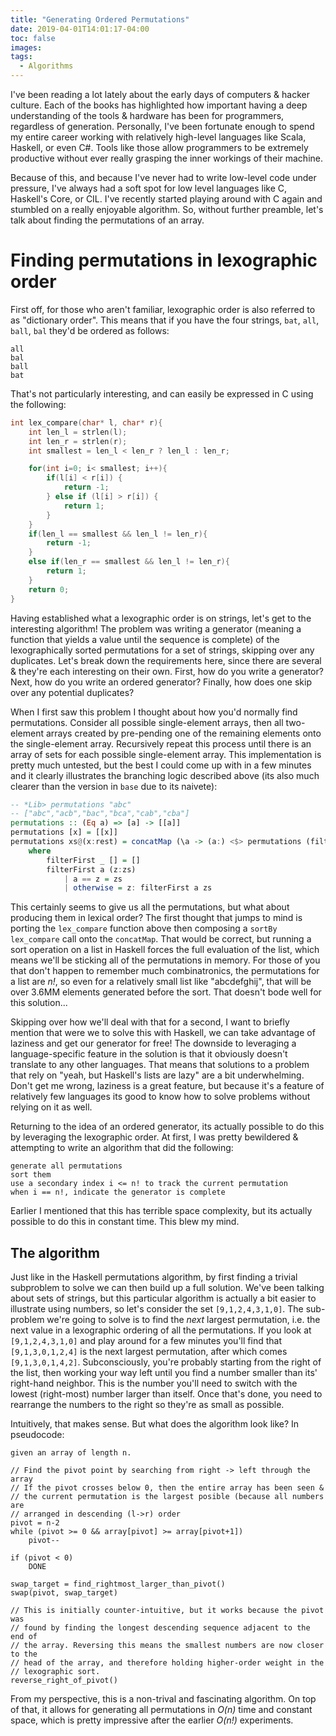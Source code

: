 ```yaml
---
title: "Generating Ordered Permutations"
date: 2019-04-01T14:01:17-04:00
toc: false
images:
tags:
  - Algorithms
---
```


I've been reading a lot lately about the early days of computers & hacker culture.
Each of the books has highlighted how important having a deep understanding of the tools & hardware has been for programmers, regardless of generation.
Personally, I've been fortunate enough to spend my entire career working with relatively high-level languages like Scala, Haskell, or even C#.
Tools like those allow programmers to be extremely productive without ever really grasping the inner workings of their machine.

Because of this, and because I've never had to write low-level code under pressure, I've always had a soft spot for low level languages like C, Haskell's Core, or CIL.
I've recently started playing around with C again and stumbled on a really enjoyable algorithm.
So, without further preamble, let's talk about finding the permutations of an array.

# Finding permutations in lexographic order
First off, for those who aren't familiar, lexographic order is also referred to as "dictionary order".
This means that if you have the four strings, `bat`, `all`, `ball`, `bal` they'd be ordered as follows:
```
all
bal
ball
bat
```

That's not particularly interesting, and can easily be expressed in C using the following:
```C
int lex_compare(char* l, char* r){
    int len_l = strlen(l);
    int len_r = strlen(r);
    int smallest = len_l < len_r ? len_l : len_r;

    for(int i=0; i< smallest; i++){
        if(l[i] < r[i]) {
            return -1;
        } else if (l[i] > r[i]) {
            return 1;
        }
    }
    if(len_l == smallest && len_l != len_r){
        return -1;
    }
    else if(len_r == smallest && len_l != len_r){
        return 1;
    }
    return 0;
}
```

Having established what a lexographic order is on strings, let's get to the interesting algorithm!
The problem was writing a generator (meaning a function that yields a value until the sequence is complete) of the lexographically sorted permutations for a set of strings, skipping over any duplicates.
Let's break down the requirements here, since there are several & they're each interesting on their own.
First, how do you write a generator?
Next, how do you write an ordered generator?
Finally, how does one skip over any potential duplicates?

When I first saw this problem I thought about how you'd normally find permutations.
Consider all possible single-element arrays, then all two-element arrays created by pre-pending one of the remaining elements onto the single-element array.
Recursively repeat this process until there is an array of sets for each possible single-element array.
This implementation is pretty much untested, but the best I could come up with in a few minutes and it clearly illustrates the branching logic described above (its also much clearer than the version in `base` due to its naivete):
```haskell
-- *Lib> permutations "abc"
-- ["abc","acb","bac","bca","cab","cba"]
permutations :: (Eq a) => [a] -> [[a]]
permutations [x] = [[x]]
permutations xs@(x:rest) = concatMap (\a -> (a:) <$> permutations (filterFirst a xs) ) xs
    where
        filterFirst _ [] = []
        filterFirst a (z:zs)
            | a == z = zs
            | otherwise = z: filterFirst a zs
```

This certainly seems to give us all the permutations, but what about producing them in lexical order?
The first thought that jumps to mind is porting the `lex_compare` function above then composing a `sortBy lex_compare` call onto the `concatMap`.
That would be correct, but running a sort operation on a list in Haskell forces the full evaluation of the list, which means we'll be sticking all of the permutations in memory.
For those of you that don't happen to remember much combinatronics, the permutations for a list are _n!_, so even for a relatively small list like "abcdefghij", that will be over 3.6MM elements generated before the sort.
That doesn't bode well for this solution...

Skipping over how we'll deal with that for a second, I want to briefly mention that were we to solve this with Haskell, we can take advantage of laziness and get our generator for free!
The downside to leveraging a language-specific feature in the solution is that it obviously doesn't translate to any other languages.
That means that solutions to a problem that rely on "yeah, but Haskell's lists are lazy" are a bit underwhelming.
Don't get me wrong, laziness is a great feature, but because it's a feature of relatively few languages its good to know how to solve problems without relying on it as well.

Returning to the idea of an ordered generator, its actually possible to do this by leveraging the lexographic order.
At first, I was pretty bewildered & attempting to write an algorithm that did the following:
```
generate all permutations
sort them
use a secondary index i <= n! to track the current permutation
when i == n!, indicate the generator is complete
```
Earlier I mentioned that this has terrible space complexity, but its actually possible to do this in constant time. This blew my mind.

## The algorithm
Just like in the Haskell permutations algorithm, by first finding a trivial subproblem to solve we can then build up a full solution.
We've been talking about sets of strings, but this particular algorithm is actually a bit easier to illustrate using numbers, so let's consider the set `[9,1,2,4,3,1,0]`.
The sub-problem we're going to solve is to find the _next_ largest permutation, i.e. the next value in a lexographic ordering of all the permutations.
If you look at `[9,1,2,4,3,1,0]` and play around for a few minutes you'll find that `[9,1,3,0,1,2,4]` is the next largest permutation, after which comes `[9,1,3,0,1,4,2]`.
Subconsciously, you're probably starting from the right of the list, then working your way left until you find a number smaller than its' right-hand neighbor.
This is the number you'll need to switch with the lowest (right-most) number larger than itself.
Once that's done, you need to rearrange the numbers to the right so they're as small as possible.

Intuitively, that makes sense. But what does the algorithm look like?
In pseudocode:
```
given an array of length n.

// Find the pivot point by searching from right -> left through the array
// If the pivot crosses below 0, then the entire array has been seen &
// the current permutation is the largest posible (because all numbers are
// arranged in descending (l->r) order
pivot = n-2
while (pivot >= 0 && array[pivot] >= array[pivot+1])
    pivot--

if (pivot < 0)
    DONE

swap_target = find_rightmost_larger_than_pivot()
swap(pivot, swap_target)

// This is initially counter-intuitive, but it works because the pivot was
// found by finding the longest descending sequence adjacent to the end of
// the array. Reversing this means the smallest numbers are now closer to the
// head of the array, and therefore holding higher-order weight in the
// lexographic sort.
reverse_right_of_pivot()
```

From my perspective, this is a non-trival and fascinating algorithm. On top of that, it allows for generating all permutations in _O(n)_ time and constant space, which is pretty impressive after the earlier _O(n!)_ experiments.


